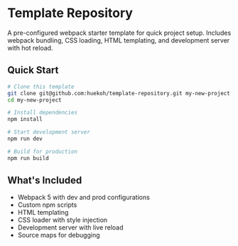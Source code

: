 # Template Repository

A pre-configured webpack starter template for quick project setup. Includes webpack bundling, CSS loading, HTML templating, and development server with hot reload.

## Quick Start
```bash
# Clone this template
git clone git@github.com:huekoh/template-repository.git my-new-project
cd my-new-project

# Install dependencies
npm install

# Start development server
npm run dev

# Build for production
npm run build
```

## What's Included

- Webpack 5 with dev and prod configurations
- Custom npm scripts
- HTML templating
- CSS loader with style injection
- Development server with live reload
- Source maps for debugging
